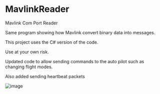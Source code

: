 # MavlinkReader
Mavlink Com Port Reader

Same program showing how Mavlink convert binary data into messages.

This project uses the C# version of the code.

Use at your own risk.

Updated code to allow sending commands to the auto pilot such as changing flight modes.

Also added sending heartbeat packets

![image](https://user-images.githubusercontent.com/54949171/226459694-6daaae42-6148-4a68-a8d0-e7fe48ff2b56.png)

